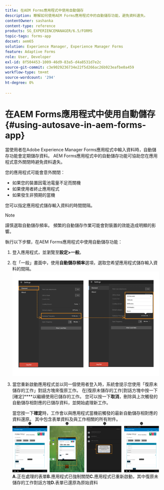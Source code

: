 ```yaml
---
title: 在AEM Forms應用程式中使用自動儲存
description: 瞭解如何使用AEM Forms應用程式中的自動儲存功能，避免資料遺失。
contentOwner: sashanka
content-type: reference
products: SG_EXPERIENCEMANAGER/6.5/FORMS
topic-tags: forms-app
docset: aem65
solution: Experience Manager, Experience Manager Forms
feature: Adaptive Forms
role: User, Developer
exl-id: 8f504453-1009-46d9-83a5-d4a8531d7e2c
source-git-commit: c3e9029236734e22f5d266ac26b923eafbe0a459
workflow-type: tm+mt
source-wordcount: '294'
ht-degree: 0%

---
```


# 在AEM Forms應用程式中使用自動儲存{#using-autosave-in-aem-forms-app}

當使用者在Adobe Experience Manager Forms應用程式中輸入資料時，自動儲存功能會定期儲存資料。 AEM Forms應用程式中的自動儲存功能可協助您在應用程式意外關閉時避免資料遺失。

您的應用程式可能會意外關閉：

* 如果您的裝置因電池電量不足而關機
* 如果使用者終止應用程式
* 如果發生非預期的當機

您可以指定應用程式儲存輸入資料的時間間隔。

>[!NOTE]
>
>謹慎選取自動儲存頻率。 頻繁的自動儲存作業可能會對裝置的效能造成明顯的影響。

執行以下步驟，在AEM Forms應用程式中使用自動儲存功能：

1. 登入應用程式，並瀏覽至&#x200B;**設定>一般**。
1. 在「一般」畫面中，使用&#x200B;**自動儲存頻率**選項，選取您希望應用程式儲存輸入資料的間隔。
   [![正在設定自動儲存頻率](assets/using-autosave-freq-07.png)](assets/using-autosave-freq-07-1.png)

1. 當您重新啟動應用程式並以同一個使用者登入時，系統會提示您使用「復原未儲存的工作」對話方塊來復原工作。 在[復原未儲存的工作]對話方塊中按一下[確定]****&#x200B;以繼續使用已儲存的工作。 您可以按一下&#x200B;**取消**，刪除與上次觸發的自動儲存相對應的已儲存資料，並開始處理新工作。

   當您按一下&#x200B;**確定**時，工作會以與應用程式當機前觸發的最新自動儲存相對應的資料還原。 其中包含表單資料及與工作相關的所有附件。
   [![正在復原工作&#x200B;](assets/autosave-flow.png)](assets/using-autosave-freq-06.png)**A.**&#x200B;正在處理的表單&#x200B;**B.**&#x200B;應用程式已強制關閉&#x200B;**C.**&#x200B;應用程式已重新啟動，其中復原未儲存的工作對話方塊&#x200B;**D.**&#x200B;表單已還原為原始資料

